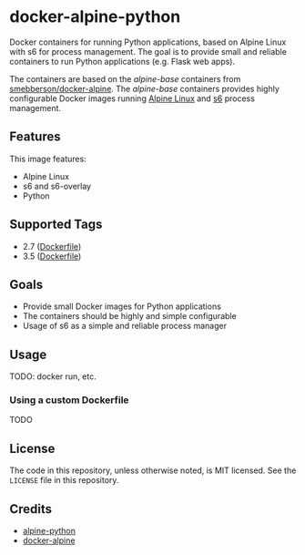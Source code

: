 # docker-alpine-python

Docker containers for running Python applications, based on Alpine Linux with s6 for process management. The goal is to provide small and reliable containers to run Python applications (e.g. Flask web apps).

The containers are based on the _alpine-base_ containers from [smebberson/docker-alpine](https://github.com/smebberson/docker-alpine/tree/master/alpine-base).
The _alpine-base_ containers provides highly configurable Docker images running [Alpine Linux](https://www.alpinelinux.org/) and [s6](http://skarnet.org/software/s6/) process management.


## Features

This image features:

  * Alpine Linux
  * s6 and s6-overlay
  * Python


## Supported Tags

  * 2.7 ([Dockerfile]())
  * 3.5 ([Dockerfile]())


## Goals

  * Provide small Docker images for Python applications
  * The containers should be highly and simple configurable
  * Usage of s6 as a simple and reliable process manager


## Usage

TODO: docker run, etc.

### Using a custom Dockerfile

TODO


## License

The code in this repository, unless otherwise noted, is MIT licensed. See the `LICENSE` file in this repository.


## Credits

  * [alpine-python](https://github.com/jfloff/alpine-python)
  * [docker-alpine](https://github.com/smebberson/docker-alpine)
